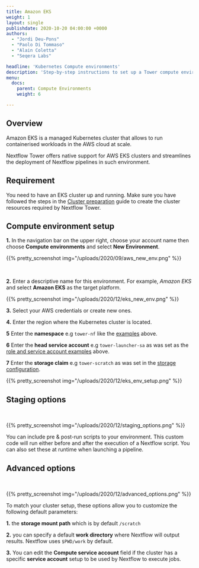 ```yaml
---
title: Amazon EKS
weight: 1
layout: single
publishdate: 2020-10-20 04:00:00 +0000
authors:
  - "Jordi Deu-Pons"
  - "Paolo Di Tommaso"
  - "Alain Coletta"
  - "Seqera Labs"

headline: 'Kubernetes Compute environments'
description: 'Step-by-step instructions to set up a Tower compute environment for Amazon EKS cluster'
menu:
  docs:
    parent: Compute Environments
    weight: 6

---
```

## Overview

Amazon EKS is a managed Kubernetes cluster that allows to run containerised workloads in the
AWS cloud at scale.

Nextflow Tower offers native support for AWS EKS clusters and streamlines the deployment
of Nextflow pipelines in such environment.

## Requirement

You need to have an EKS cluster up and running. Make sure you have followed
the steps in the [Cluster preparation](https://github.com/seqeralabs/nf-tower-k8s) guide to create the cluster resources required
by Nextflow Tower.


## Compute environment setup  


**1.** In the navigation bar on the upper right, choose your account name then choose **Compute environments** and select **New Environment**.

{{% pretty_screenshot img="/uploads/2020/09/aws_new_env.png" %}}

</br>

**2.** Enter a descriptive name for this environment. For example, *Amazon EKS* and select **Amazon EKS** as the target platform.

{{% pretty_screenshot img="/uploads/2020/12/eks_new_env.png" %}}

**3.** Select your AWS credentials or create new ones.

**4.** Enter the region where the Kubernetes cluster is located.

**5** Enter the **namespace** e.g `tower-nf` like the [examples](#namespace-creation) above.

**6** Enter the **head service account** e.g `tower-launcher-sa` as was set as the [role and service account examples](#service-account-role-creation) above.

**7** Enter the **storage claim** e.g `tower-scratch` as was set in the [storage configuration](#storage-configuration).

{{% pretty_screenshot img="/uploads/2020/12/eks_env_setup.png" %}}

## Staging options

<br>

{{% pretty_screenshot img="/uploads/2020/12/staging_options.png" %}}

You can include pre & post-run scripts to your environment. This custom code will run either before and after the execution of a Nextflow script. You can also set these at runtime when launching a pipeline.

## Advanced options

<br>

{{% pretty_screenshot img="/uploads/2020/12/advanced_options.png" %}}

To match your cluster setup, these options allow you to customize the following default parameters:

**1.** the **storage mount path** which is by default `/scratch`

**2.** you can specify a default **work directory** where Nextflow will output results. Nextflow uses `$PWD/work` by default.  

**3.** You can edit the **Compute service account** field if the cluster has a specific **service account** setup to be used by Nextflow to execute jobs.
